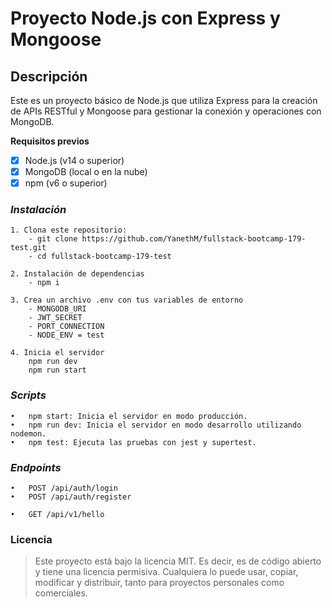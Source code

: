 # Proyecto Node.js con Express y Mongoose

## Descripción

Este es un proyecto básico de Node.js que utiliza Express para la creación de APIs RESTful y Mongoose para gestionar la conexión y operaciones con MongoDB.

__Requisitos previos__

- [x]	Node.js (v14 o superior)
- [x]	MongoDB (local o en la nube)
- [x]	npm (v6 o superior)

### ***Instalación***

    1. Clona este repositorio:
        - git clone https://github.com/YanethM/fullstack-bootcamp-179-test.git
        - cd fullstack-bootcamp-179-test

    2. Instalación de dependencias
        - npm i

    3. Crea un archivo .env con tus variables de entorno
        - MONGODB_URI
        - JWT_SECRET
        - PORT_CONNECTION
        - NODE_ENV = test

    4. Inicia el servidor
        npm run dev
        npm run start

### ***Scripts***

	•	npm start: Inicia el servidor en modo producción.
	•	npm run dev: Inicia el servidor en modo desarrollo utilizando nodemon.
	•	npm test: Ejecuta las pruebas con jest y supertest.

### ***Endpoints***
	•	POST /api/auth/login
    •	POST /api/auth/register

    •	GET /api/v1/hello

### Licencia

>Este proyecto está bajo la licencia MIT.
>Es decir, es de código abierto y tiene una licencia permisiva. Cualquiera lo puede
>usar, copiar, modificar y distribuir, tanto para proyectos personales como comerciales.